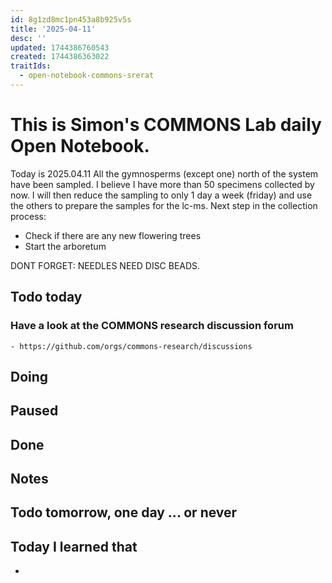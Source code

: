 ```yaml
---
id: 8g1zd8mc1pn453a8b925v5s
title: '2025-04-11'
desc: ''
updated: 1744386760543
created: 1744386363022
traitIds:
  - open-notebook-commons-srerat
---
```



# This is Simon's COMMONS Lab daily Open Notebook.

Today is 2025.04.11
All the gymnosperms (except one) north of the system have been sampled.
I believe I have more than 50 specimens collected by now. I will then reduce the sampling to only 1 day a week (friday) and use the others to prepare the samples for the lc-ms.
Next step in the collection process:
  - Check if there are any new flowering trees
  - Start the arboretum

DONT FORGET: NEEDLES NEED DISC BEADS.
## Todo today

### Have a look at the COMMONS research discussion forum
    - https://github.com/orgs/commons-research/discussions


###
###

## Doing

## Paused

## Done

## Notes

## Todo tomorrow, one day ... or never 


###
###


## Today I learned that

- 